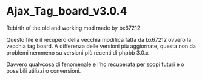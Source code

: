 # Ajax_Tag_board_v3.0.4
Rebirth of the old and working mod made by bx67212. 

Questo file è il recupero della vecchia modifica fatta da bx67212 ovvero la vecchia tag board. A differenza delle versioni più aggiornate, questa non da problemi nemmeno su versioni più recenti di phpbb 3.0.x

Davvero qualvcosa di fenomenale e l'ho recuperata per scopi futuri e o possibili utilizzi o conversioni.
